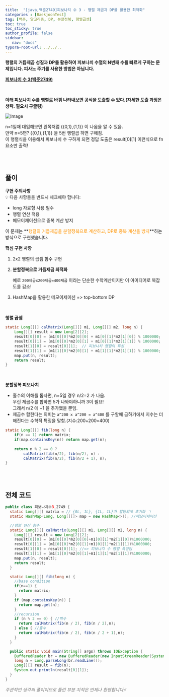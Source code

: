 ```yaml
---
title:  "[java,백준2749]피보나치 수 3 - 행렬 제곱과 DP를 활용한 최적화"
categories : [BaekjoonTest]
tag: [백준, 알고리즘, DP, 분할정복, 행렬곱셈]
toc: true
toc_sticky: true
author_profile: false
sidebar:
   nav: "docs"
typora-root-url: ../../..
---
```




**행렬의 거듭제곱 성질과 DP를 활용하여 피보나치 수열의 N번째 수를 빠르게 구하는 문제입니다. 피사노 주기를 사용한 방법은 아닙니다.**

**[피보나치 수 3(백준2749)](https://www.acmicpc.net/problem/2749)**

<br>

**아래 피보나치 수를 행렬로 바꿔 나타내보면 공식을 도출할 수 있다.(자세한 도출 과정은 생략. 필요시 구글링)**

![Image](https://github.com/user-attachments/assets/3547176a-f8df-4b6e-8b1d-bbed2f53d5b9) 

n=1일때 대입해보면 왼쪽처럼 {{0,1},{1,1}} 이 나옴을 알 수 있음.   
만약 n=5면? {{0,1},{1,1}} 을 5번 행렬곱 하면 구해짐.  
이 행렬식을 이용해서 피보나치 수 구하게 되면 정답 도출은 result\[0][1] 이런식으로 fn 요소만 출력!

<br>

<br>

## 풀이

**구현 주의사항**  
💡 다음 사항들을 반드시 체크해야 합니다:

- long 자료형 사용 필수
- 행렬 연산 적용
- 메모이제이션으로 중복 계산 방지

이 문제는 **<span style="color:#ff9300">행렬의 거듭제곱을 분할정복으로 계산하고, DP로 중복 계산을 방지</span>**하는 방식으로 구현했습니다.

**핵심 구현 사항**

1. 2x2 행렬의 곱셈 함수 구현

2. **분할정복으로 거듭제곱 최적화**

   예로 `200제곱x200제곱=400제곱` 이라는 단순한 수학계산이지만 이 아이디어로 복잡도를 감소!

3. HashMap을 활용한 메모이제이션 => top-bottom DP

<br>

**행렬 곱셈**

```java
static Long[][] calMatrix(Long[][] m1, Long[][] m2, long n) {
    Long[][] result = new Long[2][2];
    result[0][0] = (m1[0][0]*m2[0][0] + m1[0][1]*m2[1][0]) % 1000000;
    result[0][1] = (m1[0][0]*m2[0][1] + m1[0][1]*m2[1][1]) % 1000000;
    result[1][0] = result[0][1];  // 피보나치 행렬의 특성
    result[1][1] = (m1[1][0]*m2[0][1] + m1[1][1]*m2[1][1]) % 1000000;
    map.put(n, result);
    return result;
}
```

<br>

**분할정복 피보나치**

- 홀수의 이해를 돕자면, n=5일 경우 n/2=2 가 나옴.   
  우린 제곱수를 합하면 5가 나와야하니까 3이 필요!  
  그래서 n/2 에 +1 을 추가했을 뿐임.
- 제곱수 합한다는 의미는 `a^200 x a^200 = a^400` 를 구할때 곱하기에서 지수는 더해진다는 수학적 특징을 말함.(지수:200+200=400)

```java
static Long[][] fib(long n) {
    if(n == 1) return matrix;
    if(map.containsKey(n)) return map.get(n);
    
    return n % 2 == 0 ? 
        calMatrix(fib(n/2), fib(n/2), n) : 
        calMatrix(fib(n/2), fib(n/2 + 1), n);
}
```

<br>

<br>

## 전체 코드

```java
public class 피보나치수3_2749 {
  static Long[][] matrix = // {0L, 1L}, {1L, 1L}가 할당되게 초기화 ㄱ
  static HashMap<Long, Long[][]> map = new HashMap<>(); //메모이제이션

  //행렬 연산 함수
  static Long[][] calMatrix(Long[][] m1, Long[][] m2, long n) {
    Long[][] result = new Long[2][2];
    result[0][0] = (m1[0][0]*m2[0][0]+m1[0][1]*m2[1][0])%1000000;
    result[0][1] = (m1[0][0]*m2[0][1]+m1[0][1]*m2[1][1])%1000000;
    result[1][0] = result[0][1]; //=> 피보나치 수 행렬 특징임
    result[1][1] = (m1[1][0]*m2[0][1]+m1[1][1]*m2[1][1])%1000000;
    map.put(n, result);
    return result;
  }

  static Long[][] fib(long n) {
    //base condition
    if(n==1) {
      return matrix;
    }
    if (map.containsKey(n)) {
      return map.get(n);
    }
    //recursion
    if (n % 2 == 0) { //짝수
      return calMatrix(fib(n / 2), fib(n / 2),n);
    } else { //홀수
      return calMatrix(fib(n / 2), fib(n / 2 + 1),n);
    }
  }

  public static void main(String[] args) throws IOException {
    BufferedReader br = new BufferedReader(new InputStreamReader(System.in));
    long n = Long.parseLong(br.readLine());
    Long[][] result = fib(n);
    System.out.println(result[0][1]);
  }
}
```

*<span style="color:#777777">주관적인 생각의 풀이이므로 틀린 부분 지적은 언제나 환영합니다⚡</span>*
